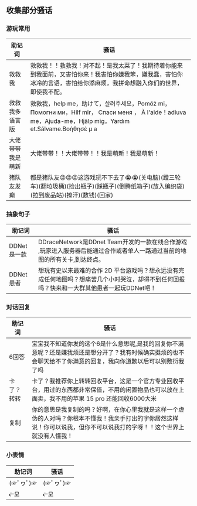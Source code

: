 ## 收集部分骚话

### 游玩常用

|助记词|骚话|
|---|---|
|救救我|救救我！！救救我！对不起！是我太菜了！我期待着你能来到我面前，又害怕你来！我害怕你嫌我笨，嫌我蠢，害怕你冰冷的言语，害怕给你添麻烦，我拼命想融入你们的世界，即使我不配。|
|救救我多语言版|救救我，help me，助けて，살려주세요，Pomóż mi，Помогни ми，Hilf mir， Спаси меня ， À l'aide！adiuva me，Ajuda-me，Hjälp mig，Yardım et.Sálvame.Βοήθησέ μ a|
|大佬带带我是萌新|大佬带带！！大佬带带！！我是萌新！我是萌新！|
|猪队友发癫|都是猪队友😡😡😡这游戏玩不下去了😭😭(关电脑)(蹬三轮车)(翻垃圾桶)(捡出瓶子)(踩瓶子)(倒腾纸箱子)(放入编织袋)(拉到废品站)(擦汗)(数钱)(回家)|

### 抽象句子

|助记词|骚话|
|---|---|
|DDNet是一款|DDraceNetwork是DDnet Team开发的一款在线合作游戏 ,玩家进入服务器后能通过合作或者单人一路通过当前的地图的所有关卡,到达终点。|
|DDNet患者|想玩有史以来最难的合作 2D 平台游戏吗？想永远没有完成任何地图吗？想痛苦几个小时哭泣，却得不到任何回报吗？快来和一大群其他患者一起玩DDNet吧！|

### 对话回复

|助记词|骚话|
|---|---|
|6回答|宝宝我不知道你发的这个6是什么意思呢,是我的回复你不满意呢？还是嫌我烦还是想分开了？我有时候确实挺烦的也不会聊天给不了你满意的回复，我向你道歉以后可以别敷衍我了吗|
|卡了？转转|卡了？我推荐你上转转回收平台，这是一个官方专业回收平台，用过的东西都非常保值，不用的闲置物品也可以放在上面卖，我不用的苹果 15 pro 还能回收6000大米|
|复制|你的意思是我复制的吗？好啊，在你心里我就是这样一个虚伪的人对吗？你根本不懂我！我亲手打出的字你居然这样说！你可以说我，但你不可以说我打的字呀！！这个世界上就没有人懂我！|

### 小表情

|助记词|骚话|
|---|---|
|(☞ﾟヮﾟ)☞|(☞ﾟヮﾟ)☞|
|ᓖ모|ᓖ모|
